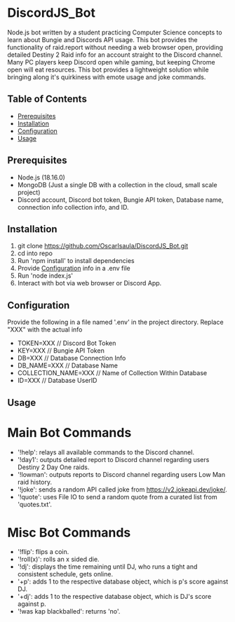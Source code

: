 # DiscordJS_Bot

  Node.js bot written by a student practicing Computer Science concepts to learn about Bungie
  and Discords API usage. This bot provides the functionality of raid.report without needing a web browser open, providing detailed Destiny 2 Raid info for an account straight to the Discord channel.
  Many PC players keep Discord open while gaming, but keeping Chrome open will eat resources. This bot provides a lightweight solution while bringing along it's quirkiness with emote usage and joke commands.

## Table of Contents

- [Prerequisites](#prerequisites)
- [Installation](#installation)
- [Configuration](#configuration)
- [Usage](#usage)

## Prerequisites

- Node.js (18.16.0)
- MongoDB (Just a single DB with a collection in the cloud, small scale project)
- Discord account, Discord bot token, Bungie API token, Database name, connection info
  collection info, and ID.

## Installation

1. git clone https://github.com/OscarIsaula/DiscordJS_Bot.git
2. cd into repo
3. Run 'npm install' to install dependencies
4. Provide [Configuration](#configuration) info in a .env file
5. Run 'node index.js'
6. Interact with bot via web browser or Discord App.

## Configuration

Provide the following in a file named '.env' in the project directory.
Replace "XXX" with the actual info

- TOKEN=XXX // Discord Bot Token
- KEY=XXX // Bungie API Token
- DB=XXX // Database Connection Info
- DB_NAME=XXX // Database Name
- COLLECTION_NAME=XXX // Name of Collection Within Database
- ID=XXX // Database UserID

## Usage

# Main Bot Commands

- '!help': relays all available commands to the Discord channel.
- '!day1': outputs detailed report to Discord channel regarding users Destiny 2 Day One raids.
- '!lowman': outputs reports to Discord channel regarding users Low Man raid history.
- '!joke': sends a random API called joke from https://v2.jokeapi.dev/joke/.
- '!quote': uses File IO to send a random quote from a curated list from 'quotes.txt'.

# Misc Bot Commands

- '!flip': flips a coin.
- '!roll(x)': rolls an x sided die.
- '!dj': displays the time remaining until DJ, who runs a tight and consistent schedule, gets online.
- '+p': adds 1 to the respective database object, which is p's score against DJ.
- '+dj': adds 1 to the respective database object, which is DJ's score against p.
- '!was kap blackballed': returns 'no'.